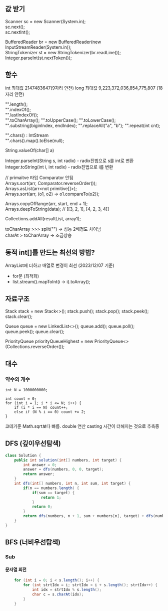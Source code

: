 ## 값 받기
Scanner sc = new Scanner(System.in);  
sc.next();  
sc.nextInt();  

BufferedReader br = new BufferedReader(new InputStreamReader(System.in));  
StringTokenizer st = new StringTokenizer(br.readLine());  
Integer.parseInt(st.nextToken());  


## 함수

int 최대값 2147483647(9자리 안전)
long 최대값 9,223,372,036,854,775,807 (18자리 안전)

"".length();  
"".indexOf();  
"".lastIndexOf();  
"".toCharArray();
"".toUpperCase();
"".toLowerCase();
"".substring(biginIndex, endIndex);
"".replaceAll("a", "b");
"".repeat(int cnt);  

"".chars() : IntStream  
"".chars().map().toElse(null);  

String.valueOf(char[] a)  

Integer.parseInt(String s, int radix) - radix진법으로 s를 int로 변환
Integer.toString(int i, int radix) - radix진법으로 i를 변환


// primaitve 타입 Comparator 안됨  
Arrays.sort(arr, Comparator.reverseOrder());  
Arrays.asList(arr<not primitive[]>);  
Arrays.sort(arr, (o1, o2) -> o1.compareTo(o2));

Arrays.copyOfRange(arr, start, end + 1);  
Arrays.deepToString(data);  // [[3, 2, 1], [4, 2, 3, 4]]

Collections.addAll(resultList, array1);


toCharArray >>> split("") -> 성능 2배정도 차이남  
charAt > toCharArray -> 조금상승  



## 동적 int[]를 만드는 최선의 방법?
 ArrayList에 더하고 배열로 변경이 최선 (2023/12/07 기준)
* for문 (최적화)
* list.stream().mapToInt(i -> i).toArray();


## 자료구조

Stack<Integer> stack = new Stack<>();
stack.push();
stack.pop();
stack.peek();
stack.clear();

Queue<Integer> queue = new LinkedList<>();
queue.add();
queue.poll();
queue.peek();
queue.clear();

PriorityQueue<Integer> priorityQueueHighest = new PriorityQueue<>(Collections.reverseOrder());  

## 대수

### 약수의 개수
```
int N = 1000000000;

int count = 0;
for (int i = 1; i * i <= N; i++) {
	if (i * i == N) count++;
	else if (N % i == 0) count += 2;
}
```
코테기준 Math.sqrt보다 빠름. double 연산 casting 시간이 더해지는 것으로 추측중


## DFS (깊이우선탐색)

```java
class Solution {
    public int solution(int[] numbers, int target) {
        int answer = 0;
        answer = dfs(numbers, 0, 0, target);
        return answer;
    }
    int dfs(int[] numbers, int n, int sum, int target) {
        if(n == numbers.length) {
            if(sum == target) {
                return 1;
            }
            return 0;
        }
        return dfs(numbers, n + 1, sum + numbers[n], target) + dfs(numbers, n + 1, sum - numbers[n], target);
    }
}
```

## BFS (너비우선탐색)



### Sub
#### 문자열 회전
```java
    for (int i = 0; i < s.length(); i++) {
        for (int strtIdx = i; strtIdx < i + s.length(); strtIdx++) {
            int idx = strtIdx % s.length();
            char c = s.charAt(idx);
        }
    }
```



